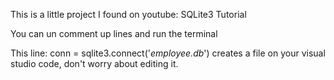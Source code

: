 This is a little project I found on youtube:
SQLite3 Tutorial

You can un comment up lines and run the terminal 


This line:
conn = sqlite3.connect('_employee.db_')
creates a file on your visual studio code, don't worry about editing it.
